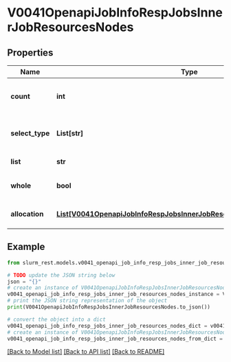 # V0041OpenapiJobInfoRespJobsInnerJobResourcesNodes


## Properties

Name | Type | Description | Notes
------------ | ------------- | ------------- | -------------
**count** | **int** | Number of nodes assigned to job | [optional] 
**select_type** | **List[str]** | Node scheduling selection request | [optional] 
**list** | **str** | host list for job | [optional] 
**whole** | **bool** | Job allocated full nodes | [optional] 
**allocation** | [**List[V0041OpenapiJobInfoRespJobsInnerJobResourcesNodesAllocationInner]**](V0041OpenapiJobInfoRespJobsInnerJobResourcesNodesAllocationInner.md) | resource allocations by node | [optional] 

## Example

```python
from slurm_rest.models.v0041_openapi_job_info_resp_jobs_inner_job_resources_nodes import V0041OpenapiJobInfoRespJobsInnerJobResourcesNodes

# TODO update the JSON string below
json = "{}"
# create an instance of V0041OpenapiJobInfoRespJobsInnerJobResourcesNodes from a JSON string
v0041_openapi_job_info_resp_jobs_inner_job_resources_nodes_instance = V0041OpenapiJobInfoRespJobsInnerJobResourcesNodes.from_json(json)
# print the JSON string representation of the object
print(V0041OpenapiJobInfoRespJobsInnerJobResourcesNodes.to_json())

# convert the object into a dict
v0041_openapi_job_info_resp_jobs_inner_job_resources_nodes_dict = v0041_openapi_job_info_resp_jobs_inner_job_resources_nodes_instance.to_dict()
# create an instance of V0041OpenapiJobInfoRespJobsInnerJobResourcesNodes from a dict
v0041_openapi_job_info_resp_jobs_inner_job_resources_nodes_from_dict = V0041OpenapiJobInfoRespJobsInnerJobResourcesNodes.from_dict(v0041_openapi_job_info_resp_jobs_inner_job_resources_nodes_dict)
```
[[Back to Model list]](../README.md#documentation-for-models) [[Back to API list]](../README.md#documentation-for-api-endpoints) [[Back to README]](../README.md)


